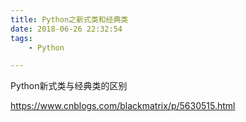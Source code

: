 ```yaml
---
title: Python之新式类和经典类
date: 2018-06-26 22:32:54
tags:
	- Python

---
```




Python新式类与经典类的区别

https://www.cnblogs.com/blackmatrix/p/5630515.html



